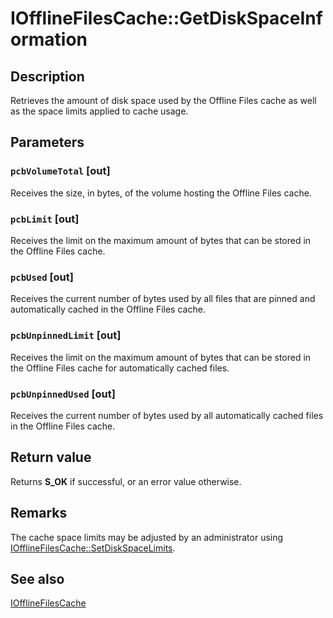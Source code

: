 # IOfflineFilesCache::GetDiskSpaceInformation

## Description

Retrieves the amount of disk space used by the Offline Files cache as well as the space limits applied to cache usage.

## Parameters

### `pcbVolumeTotal` [out]

Receives the size, in bytes, of the volume hosting the Offline Files cache.

### `pcbLimit` [out]

Receives the limit on the maximum amount of bytes that can be stored in the Offline Files cache.

### `pcbUsed` [out]

Receives the current number of bytes used by all files that are pinned and automatically cached in the Offline Files cache.

### `pcbUnpinnedLimit` [out]

Receives the limit on the maximum amount of bytes that can be stored in the Offline Files cache for automatically cached files.

### `pcbUnpinnedUsed` [out]

Receives the current number of bytes used by all automatically cached files in the Offline Files cache.

## Return value

Returns **S_OK** if successful, or an error value otherwise.

## Remarks

The cache space limits may be adjusted by an administrator using [IOfflineFilesCache::SetDiskSpaceLimits](https://learn.microsoft.com/previous-versions/windows/desktop/api/cscobj/nf-cscobj-iofflinefilescache-setdiskspacelimits).

## See also

[IOfflineFilesCache](https://learn.microsoft.com/previous-versions/windows/desktop/api/cscobj/nn-cscobj-iofflinefilescache)